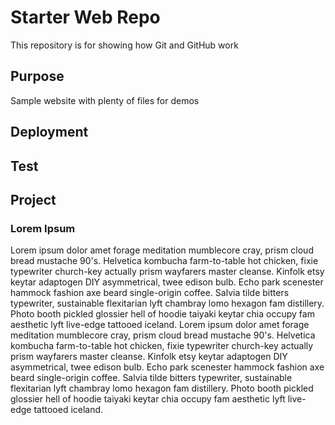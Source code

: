 # Starter Web Repo

This repository is for showing how Git and GitHub work

## Purpose

Sample website with plenty of files for demos

## Deployment

## Test

## Project

### Lorem Ipsum
Lorem ipsum dolor amet forage meditation mumblecore cray, prism cloud bread mustache 90's. Helvetica kombucha farm-to-table hot chicken, fixie typewriter church-key actually prism wayfarers master cleanse. Kinfolk etsy keytar adaptogen DIY asymmetrical, twee edison bulb.
Echo park scenester hammock fashion axe beard single-origin coffee. Salvia tilde bitters typewriter, sustainable flexitarian lyft chambray lomo hexagon fam distillery. Photo booth pickled glossier hell of hoodie taiyaki keytar chia occupy fam aesthetic lyft live-edge tattooed iceland.
Lorem ipsum dolor amet forage meditation mumblecore cray, prism cloud bread mustache 90's. Helvetica kombucha farm-to-table hot chicken, fixie typewriter church-key actually prism wayfarers master cleanse. Kinfolk etsy keytar adaptogen DIY asymmetrical, twee edison bulb.
Echo park scenester hammock fashion axe beard single-origin coffee. Salvia tilde bitters typewriter, sustainable flexitarian lyft chambray lomo hexagon fam distillery. Photo booth pickled glossier hell of hoodie taiyaki keytar chia occupy fam aesthetic lyft live-edge tattooed iceland.
